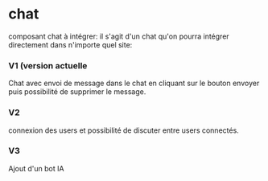 # chat
composant chat à intégrer: il s'agit d'un chat qu'on pourra intégrer directement dans n'importe quel site: 

### V1 (version actuelle
Chat avec envoi de message dans le chat en cliquant sur le bouton envoyer puis possibilité de supprimer le message.
### V2 
connexion des users et possibilité de discuter entre users connectés.
### V3
Ajout d'un bot IA 

